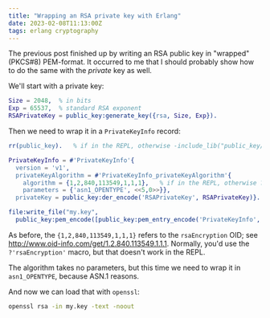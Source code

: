 ```yaml
---
title: "Wrapping an RSA private key with Erlang"
date: 2023-02-08T11:13:00Z
tags: erlang cryptography
---
```


The previous post finished up by writing an RSA public key in "wrapped" (PKCS#8) PEM-format. It occurred to me that I should probably show how to do the same with the _private_ key as well.

We'll start with a private key:

```erlang
Size = 2048,  % in bits
Exp = 65537,  % standard RSA exponent
RSAPrivateKey = public_key:generate_key({rsa, Size, Exp}).
```

Then we need to wrap it in a `PrivateKeyInfo` record:

```erlang
rr(public_key).   % if in the REPL, otherwise -include_lib("public_key/include/public_key.hrl").

PrivateKeyInfo = #'PrivateKeyInfo'{
  version = 'v1',
  privateKeyAlgorithm = #'PrivateKeyInfo_privateKeyAlgorithm'{
    algorithm = {1,2,840,113549,1,1,1},   % if in the REPL, otherwise ?'rsaEncryption'
    parameters = {'asn1_OPENTYPE', <<5,0>>}},
  privateKey = public_key:der_encode('RSAPrivateKey', RSAPrivateKey)}.

file:write_file("my.key",
  public_key:pem_encode([public_key:pem_entry_encode('PrivateKeyInfo', PrivateKeyInfo)])).
```

As before, the `{1,2,840,113549,1,1,1}` refers to the `rsaEncryption` OID; see
<http://www.oid-info.com/get/1.2.840.113549.1.1.1>. Normally, you'd use the `?'rsaEncryption'` macro, but that doesn't
work in the REPL.

The algorithm takes no parameters, but this time we need to wrap it in `asn1_OPENTYPE`, because ASN.1 reasons.

And now we can load that with `openssl`:

```sh
openssl rsa -in my.key -text -noout
```
